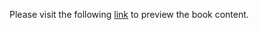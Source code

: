 Please visit the following [link](https://cairo-data-science-club-cdc.github.io/Fifa-worldcup-2022/) to preview the book content.
